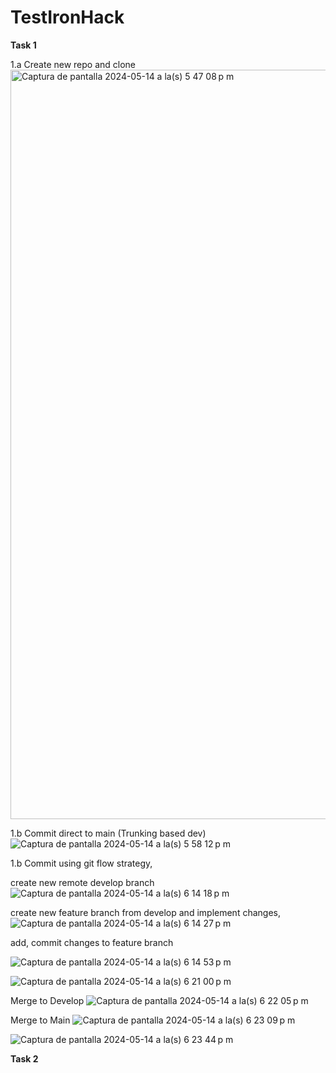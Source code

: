 # TestIronHack

**Task 1**

1.a Create new repo and clone
<img width="1199" alt="Captura de pantalla 2024-05-14 a la(s) 5 47 08 p m" src="https://github.com/fernandocortesspin/TestIronHack/assets/112406656/c2c510d7-66bb-47d0-a290-deb8a490d990">

1.b Commit direct to main (Trunking based dev)
![Captura de pantalla 2024-05-14 a la(s) 5 58 12 p m](https://github.com/fernandocortesspin/TestIronHack/assets/112406656/8d57a712-f5fe-4b71-8fb4-6fff36c29fdb)


1.b Commit using git flow strategy, 

 create new remote develop branch
![Captura de pantalla 2024-05-14 a la(s) 6 14 18 p m](https://github.com/fernandocortesspin/TestIronHack/assets/112406656/17c91322-7378-4c11-bb0b-9818519eb3a2)

 create new feature branch from develop and implement changes,
 ![Captura de pantalla 2024-05-14 a la(s) 6 14 27 p m](https://github.com/fernandocortesspin/TestIronHack/assets/112406656/a31fb242-6306-465d-bea6-17a02df9976d)
 
 add, commit changes to feature branch
 
 ![Captura de pantalla 2024-05-14 a la(s) 6 14 53 p m](https://github.com/fernandocortesspin/TestIronHack/assets/112406656/714a41fc-c047-4c52-adda-2642c94fd2e9)

 ![Captura de pantalla 2024-05-14 a la(s) 6 21 00 p m](https://github.com/fernandocortesspin/TestIronHack/assets/112406656/0cf4a476-2981-4c29-bb8a-7d829e00995f)

 Merge to Develop
 ![Captura de pantalla 2024-05-14 a la(s) 6 22 05 p m](https://github.com/fernandocortesspin/TestIronHack/assets/112406656/470a2db9-c910-4000-a54c-a66ee8dac7b2)

 
 
 Merge to Main
 ![Captura de pantalla 2024-05-14 a la(s) 6 23 09 p m](https://github.com/fernandocortesspin/TestIronHack/assets/112406656/d4ebf563-cb2a-42d3-98e2-3da61e0625b8)

 ![Captura de pantalla 2024-05-14 a la(s) 6 23 44 p m](https://github.com/fernandocortesspin/TestIronHack/assets/112406656/3ab1ac45-e68f-4370-9e24-69660f587d1d)

 
**Task 2**

 

